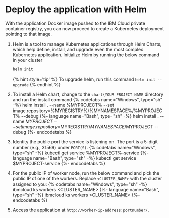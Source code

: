 # Deploy the application with Helm

With the application Docker image pushed to the IBM Cloud private container registry, you can now proceed to create a Kubernetes deployment pointing to that image.

1. Helm is a tool to manage Kubernetes applications through Helm Charts, which help define, install, and upgrade even the most complex Kubernetes application. Initialize Helm by running the below command in your cluster
   ```bash
   helm init
   ```
   {% hint style='tip' %}
   To upgrade helm, run this command `helm init --upgrade`
   {% endhint %}

1. To install a Helm chart, change to the `chart\YOUR PROJECT NAME` directory and run the install command
   {% codetabs name="Windows", type="sh" -%}
helm install . --name %MYPROJECT% --set image.repository=%MYREGISTRY%/%MYNAMESPACE%/%MYPROJECT% --debug
   {%- language name="Bash", type="sh" -%}
helm install . --name $MYPROJECT --set image.repository=$MYREGISTRY/$MYNAMESPACE/$MYPROJECT --debug
   {%- endcodetabs %}
1. Identity the public port the service is listening on. The port is a 5-digit number (e.g., 31569) under `PORT(S)`.
   {% codetabs name="Windows", type="sh" -%}
kubectl get service %MYPROJECT%-service
   {%- language name="Bash", type="sh" -%}
kubectl get service $MYPROJECT-service
   {%- endcodetabs %}
11. For the public IP of worker node, run the below command and pick the public IP of one of the workers. Replace `<CLUSTER_NAME>` with the cluster assigned to you:
   {% codetabs name="Windows", type="sh" -%}
ibmcloud ks workers <CLUSTER_NAME>
   {%- language name="Bash", type="sh" -%}
ibmcloud ks workers <CLUSTER_NAME>
   {%- endcodetabs %}
12. Access the application at `http://worker-ip-address:portnumber/`.
